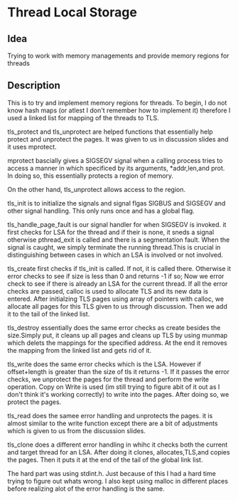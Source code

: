# Thread Local Storage
## Idea
Trying to work with memory managements and provide memory regions for threads

## Description
This is to try and implement memory regions for threads.
To begin, I do not know hash maps (or atlest I don't remember how to implement it) therefore I used a linked list for mapping of the threads to TLS. 

tls_protect and tls_unprotect are helped functions that essentially help protect and unprotect the pages. It was given to us in discussion slides and it uses mprotect.

mprotect bascially gives a SIGSEGV signal when a calling process tries to access a manner in which specificed by its arguments, *addr,len,and prot. In doing so, this essentially protects a region of memory.

On the other hand, tls_unprotect allows access to the region.

tls_init is to initialize the signals and signal flgas SIGBUS and SIGSEGV and other signal handling. This only runs once and has a global flag.

tls_handle_page_fault is our signal handler for when SIGSEGV is invoked. it first checks for LSA for the thread and if their is none, it sneds a signal otherwise pthread_exit is called and there is a segmentation fault. When the signal is caught, we simply terminate the running thread.This is crucial in distinguishing between cases in which an LSA is involved or not involved.

tls_create first checks if tls_init is called. If not, it is called there. Otherwise it error checks to see if size is less than 0 and returns -1 if so;
Now we error check to see if there is already an LSA for the current thread.
If all the error checks are passed, calloc is used to allocate TLS and its new data is entered. After initialzing TLS pages using array of pointers with calloc, we allocate all pages for this TLS given to us through discussion. Then we add it to the tail of the linked list.

tls_destroy essentially does the same error checks as create besides the size.Simply put, it cleans up all pages and cleans up TLS by using munmap which delets the mappings for the specified address. At the end it removes the mapping from the linked list and gets rid of it.

tls_write does the same error checks which is the LSA. However if offset+length is greater than the size of tls it returns -1. If it passes the error checks, we unprotect the pages for the thread and perform the write operation. Copy on Write is used (im still trying to figure abit of it out as I don't think it's working correctly) to write into the pages. After doing so, we protect the pages.

tls_read does the samee error handling and unprotects the pages. it is almost similar to the write function except there are a bit of adjustments which is given to us from the discussion slides.

tls_clone does a different error handling in whihc it checks both the current and target thread for an LSA.
After doing it clones, allocates,TLS,and copies the pages. Then it puts it at the end of the tail of the global link list.

The hard part was using stdint.h. Just because of this I had a hard time trying to figure out whats wrong. I also kept using malloc in different places before realizing alot of the error handling is the same.
